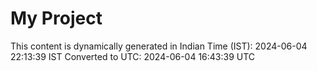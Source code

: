 # My Project

This content is dynamically generated in Indian Time (IST): 2024-06-04 22:13:39 IST
Converted to UTC: 2024-06-04 16:43:39 UTC
